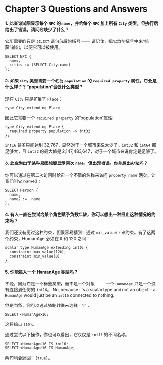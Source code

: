 # Chapter 3 Questions and Answers

#### 1. 此查询试图显示每个 `NPC` 的 `name`，并给每个 `NPC` 加上所有 `City` 类型，但执行后给出了错误。请问它缺少了什么？

它所需要的只是 `SELECT` 语句前后的括号 —— 请记住，把它放在括号中来“捕获”输出，以便它可以被使用。

```edgeql
SELECT NPC {
  name,
  cities := (SELECT City.name)
};
```

#### 2. 如果 `City` 类型需要一个名为 `population` 的 `required property` 属性，它会是什么样子？“population”会是什么类型？

现在 `City` 只是扩展了 `Place`：

```sdl
type City extending Place;
```

因此它需要一个 `required property` 的“population”属性:

```sdl
type City extending Place {
  required property population -> int32
};
```

`int16` 最多只能达到 32,767，显然对于一个城市来说太少了。`int32` 和 `int64` 都足够大，且 `int32` 的最大值是 2,147,483,647，对于一个城市来说肯定是足够了。

#### 3. 此查询出于某种原因想要显示两次 `name`，但出现错误。你能想出办法吗？

你可以通过在第二次访问时给它一个不同的名称来访问 `property name` 两次。让我们叫它 name2：

```edgeql
SELECT Person {
  name,
  name2 := .name
};
```

#### 4. 有人一直在尝试给某个角色赋予负数年龄，你可以想出一种阻止这种情况的约束吗？

我们还没有见过这种约束，但很容易猜到：通过 `min_value()` 来约束。有了这两个约束，HumanAge 必须在 0 和 120 之间：

```sdl
scalar type HumanAge extending int16 {
  constraint max_value(120);
  constraint min_value(0);
}
```

#### 5. 你能插入一个 HumanAge 类型吗？

不能，因为它是一个标量类型，而不是一个对象 —— 一个 `HumanAge` 只是一个没有连接到任何的 `int16`。
No, because it's a scalar type and not an object - a `HumanAge` would just be an `int16` connected to nothing.

但是当然，你可以通过强制转换来选择一个：

```edgeql
SELECT <HumanAge>16;
```

这将给出 `{16}`。

通过尝试以下操作，你也可以看出，它仅仅是 `int16` 的不同名称。

```edgeql
SELECT <HumanAge>16 IS int16;
SELECT <HumanAge>16 IS HumanAge;
```

两句均会返回：`{true}`。
